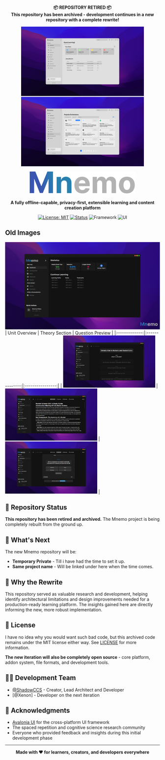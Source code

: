 <p align="center">
    <strong>📦 REPOSITORY RETIRED 📦</strong><br>
    <strong>This repository has been archived - development continues in a new repository with a complete rewrite!</strong><br>
</p>
</p>
<p align="center">
  <img src="./gitAssets/NewDashboard.png" alt="Rebranded UI Sneak Peek" width="400"/>
  <img src="./gitAssets/NewExtensions.png" alt="Rebranded UI Sneak Peek" width="400"/>
</p>
<div align="center">
  
<div align="center">
  <img src="./gitAssets/Mnemo.svg" alt="Mnemo Logo" />
  <br><br>
  <strong>A fully offline-capable, privacy-first, extensible learning and content creation platform</strong>
</div>

[![License: MIT](https://img.shields.io/badge/License-MIT-blue.svg)](https://opensource.org/licenses/MIT)
[![Status](https://img.shields.io/badge/status-Archived-inactive.svg)](https://github.com/ShadowCCS/mnemo)
![Framework](https://img.shields.io/badge/framework-.NET%208.0-purple.svg)
![UI](https://img.shields.io/badge/UI-Avalonia%2011-orange.svg)

</div>

## Old Images
![Mnemo Dashboard](./gitAssets/dashboard.png)
| Unit Overview | Theory Section | Question Preview |
|:-------------:|:--------------:|:----------------:|
| <img src="./gitAssets/learningpath_unitoverview.png" width="300"/> | <img src="./gitAssets/learningpath_theory.png" width="300"/> | <img src="./gitAssets/question.png" width="300"/> |

## 🔄 Repository Status

**This repository has been retired and archived.** The Mnemo project is being completely rebuilt from the ground up.

## 🚧 What's Next

The new Mnemo repository will be:
- **Temporary Private** - Till i have had the time to set it up.
- **Same project name** - Will be linked under here when the time comes.

## 🎯 Why the Rewrite

This repository served as valuable research and development, helping identify architectural limitations and design improvements needed for a production-ready learning platform. The insights gained here are directly informing the new, more robust implementation.

## 📝 License

I have no idea why you would want such bad code, but this archived code remains under the MIT license either way. See [LICENSE](LICENSE) for more information.

**The new iteration will also be completely open source** - core platform, addon system, file formats, and development tools.

## 👨‍💻 Development Team

- [@ShadowCCS](https://github.com/ShadowCCS) - Creator, Lead Architect and Developer
- [@Xenon] - Developer on the next iteration

## 🙏 Acknowledgments

- [Avalonia UI](https://avaloniaui.net/) for the cross-platform UI framework
- The spaced repetition and cognitive science research community
- Everyone who provided feedback and insights during this initial development phase

---

<div align="center">
  
**Made with ❤️ for learners, creators, and developers everywhere**

</div>
